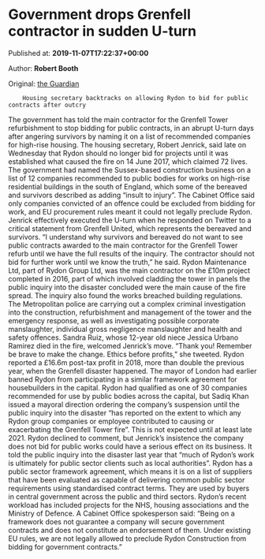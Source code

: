 
# Government drops Grenfell contractor in sudden U-turn

Published at: **2019-11-07T17:22:37+00:00**

Author: **Robert Booth**

Original: [the Guardian](https://www.theguardian.com/uk-news/2019/nov/07/government-in-u-turn-over-approval-for-grenfell-tower-contractor-rydon)


        Housing secretary backtracks on allowing Rydon to bid for public contracts after outcry
      
The government has told the main contractor for the Grenfell Tower refurbishment to stop bidding for public contracts, in an abrupt U-turn days after angering survivors by naming it on a list of recommended companies for high-rise housing.
The housing secretary, Robert Jenrick, said late on Wednesday that Rydon should no longer bid for projects until it was established what caused the fire on 14 June 2017, which claimed 72 lives.
The government had named the Sussex-based construction business on a list of 12 companies recommended to public bodies for works on high-rise residential buildings in the south of England, which some of the bereaved and survivors described as adding “insult to injury”.
The Cabinet Office said only companies convicted of an offence could be excluded from bidding for work, and EU procurement rules meant it could not legally preclude Rydon.
Jenrick effectively executed the U-turn when he responded on Twitter to a critical statement from Grenfell United, which represents the bereaved and survivors.
“I understand why survivors and bereaved do not want to see public contracts awarded to the main contractor for the Grenfell Tower refurb until we have the full results of the inquiry. The contractor should not bid for further work until we know the truth,” he said.
Rydon Maintenance Ltd, part of Rydon Group Ltd, was the main contractor on the £10m project completed in 2016, part of which involved cladding the tower in panels the public inquiry into the disaster concluded were the main cause of the fire spread. The inquiry also found the works breached building regulations.
The Metropolitan police are carrying out a complex criminal investigation into the construction, refurbishment and management of the tower and the emergency response, as well as investigating possible corporate manslaughter, individual gross negligence manslaughter and health and safety offences.
Sandra Ruiz, whose 12-year old niece Jessica Urbano Ramirez died in the fire, welcomed Jenrick’s move. “Thank you! Remember be brave to make the change. Ethics before profits,” she tweeted.
Rydon reported a £16.6m post-tax profit in 2018, more than double the previous year, when the Grenfell disaster happened.
The mayor of London had earlier banned Rydon from participating in a similar framework agreement for housebuilders in the capital.
Rydon had qualified as one of 30 companies recommended for use by public bodies across the capital, but Sadiq Khan issued a mayoral direction ordering the company’s suspension until the public inquiry into the disaster “has reported on the extent to which any Rydon group companies or employee contributed to causing or exacerbating the Grenfell Tower fire”. This is not expected until at least late 2021.
Rydon declined to comment, but Jenrick’s insistence the company does not bid for public works could have a serious effect on its business. It told the public inquiry into the disaster last year that “much of Rydon’s work is ultimately for public sector clients such as local authorities”.
Rydon has a public sector framework agreement, which means it is on a list of suppliers that have been evaluated as capable of delivering common public sector requirements using standardised contract terms. They are used by buyers in central government across the public and third sectors. Rydon’s recent workload has included projects for the NHS, housing associations and the Ministry of Defence.
A Cabinet Office spokesperson said: “Being on a framework does not guarantee a company will secure government contracts and does not constitute an endorsement of them. Under existing EU rules, we are not legally allowed to preclude Rydon Construction from bidding for government contracts.”

